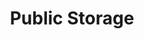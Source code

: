 ---
title: "Public Storage"
url: /colorado-springs/public-storage-tutt-boulevard/
shop: storage rental
---